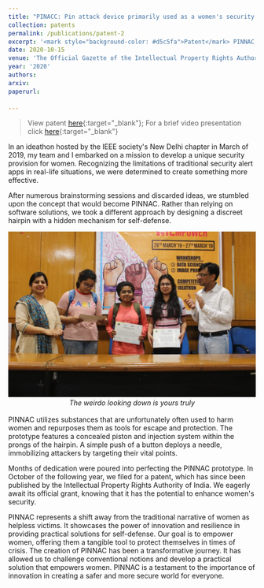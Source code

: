 ```yaml
---
title: "PINACC: Pin attack device primarily used as a women's security provision"
collection: patents
permalink: /publications/patent-2
excerpt: '<mark style="background-color: #d5c5fa">Patent</mark> PINNAC is a women's security provision that capitalizes on one's instinct to defend to create a protective mechanism. Developed over a period of one year (2019-2020), PINACC was filed to be patented in October of 2020. It has since been published in the gazette of The Department of Promotion of Industry and International Trade, Intellectual Property Office, Government of India (page-172) and the application is currently under consideration. '
date: 2020-10-15
venue: 'The Official Gazette of the Intellectual Property Rights Authority of India'
year: '2020'
authors:
arxiv:
paperurl:

---
```

> View patent [here](https://ipindia.gov.in/writereaddata/Portal/IPOJournal/1_4925_1/Part-1.pdf){:target="_blank"}; For a brief video presentation click [here](/files/pinacc.mp4){:target="_blank"}

In an ideathon hosted by the IEEE society's New Delhi chapter in March of 2019, my team and I embarked on a mission to develop a unique security provision for women. Recognizing the limitations of traditional security alert apps in real-life situations, we were determined to create something more effective.

After numerous brainstorming sessions and discarded ideas, we stumbled upon the concept that would become PINNAC. Rather than relying on software solutions, we took a different approach by designing a discreet hairpin with a hidden mechanism for self-defense.

<img src='/images/pinacc.png'>
<center> <em> The weirdo looking down is yours truly </em></center>
<br>
PINNAC utilizes substances that are unfortunately often used to harm women and repurposes them as tools for escape and protection. The prototype features a concealed piston and injection system within the prongs of the hairpin. A simple push of a button deploys a needle, immobilizing attackers by targeting their vital points.

Months of dedication were poured into perfecting the PINNAC prototype. In October of the following year, we filed for a patent, which has since been published by the Intellectual Property Rights Authority of India. We eagerly await its official grant, knowing that it has the potential to enhance women's security.

PINNAC represents a shift away from the traditional narrative of women as helpless victims. It showcases the power of innovation and resilience in providing practical solutions for self-defense. Our goal is to empower women, offering them a tangible tool to protect themselves in times of crisis. The creation of PINNAC has been a transformative journey. It has allowed us to challenge conventional notions and develop a practical solution that empowers women. PINNAC is a testament to the importance of innovation in creating a safer and more secure world for everyone.
